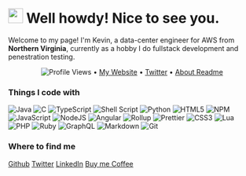 <h1><img src="https://emojis.slackmojis.com/emojis/images/1531849430/4246/blob-sunglasses.gif?1531849430" width="30"/> Well howdy! Nice to see you.</h1>

Welcome to my page! I'm Kevin, a data-center engineer for AWS from **<img src="https://cdn-icons-png.flaticon.com/512/3013/3013911.png" width="13"/> <b>Northern Virginia</b>**, currently as a hobby I do fullstack development and penestration testing.

<p align="center">
  <img src="https://gpvc.arturio.dev/xransum" alt="Profile Views"> •  
  <a href="https://kevin-haas.com">My Website</a> •
  <a href="#">Twitter</a> •
  <a href="https://github.com/xransum/About.md">About Readme</a>
</p>


<h3>Things I code with</h3>

![Java](https://img.shields.io/badge/java-%23ED8B00.svg?style=flat-square&logo=java&logoColor=white)
![C](https://img.shields.io/badge/c-%2300599C.svg?style=flat-square&logo=c&logoColor=white)
![TypeScript](https://img.shields.io/badge/typescript-%23007ACC.svg?style=flat-square&logo=typescript&logoColor=white)
![Shell Script](https://img.shields.io/badge/shell_script-%23121011.svg?style=flat-square&logo=gnu-bash&logoColor=white)
![Python](https://img.shields.io/badge/python-3670A0?style=flat-square&logo=python&logoColor=white)
![HTML5](https://img.shields.io/badge/html5-%23E34F26.svg?style=flat-square&logo=html5&logoColor=white)
![NPM](https://img.shields.io/badge/javascript-%23323330.svg?style=flat-square&logo=javascript&logoColor=white)
![JavaScript](https://img.shields.io/badge/-NPM-CB3837?style=flat-square&logo=npm&logoColor=white)
![NodeJS](https://img.shields.io/badge/-Nodejs-43853d?style=flat-square&logo=Node.js&logoColor=white)
![Angular](https://img.shields.io/badge/-Angular-DD0031?style=flat-square&logo=angular&logoColor=white)
![Rollup](https://img.shields.io/badge/-Rollup-EC4A3F?style=flat-square&logo=rollup.js&logoColor=white)
![Prettier](https://img.shields.io/badge/-Prettier-F7B93E?style=flat-square&logo=prettier&logoColor=white)
![CSS3](https://img.shields.io/badge/css3-%231572B6.svg?style=flat-square&logo=css3&logoColor=white)
![Lua](https://img.shields.io/badge/lua-%232C2D72.svg?style=flat-square&logo=lua&logoColor=white)
![PHP](https://img.shields.io/badge/php-%23777BB4.svg?style=flat-square&logo=php&logoColor=white)
![Ruby](https://img.shields.io/badge/ruby-%23CC342D.svg?style=flat-square&logo=ruby&logoColor=white)
![GraphQL](https://img.shields.io/badge/-GraphQL-E10098?style=flat-square&logo=graphql&logoColor=white)
![Markdown](https://img.shields.io/badge/markdown-%23000000.svg?style=flat-square&logo=markdown&logoColor=white)
![Git](https://img.shields.io/badge/-Git-F05032?style=flat-square&logo=git&logoColor=white)


<h3>Where to find me</h3>

[Github](https://github.com/xransum)
[Twitter](#)
[LinkedIn](https://www.linkedin.com/in/kevinahaas/)
[Buy me Coffee](https://www.buymeacoffee.com/kevinhaas)
